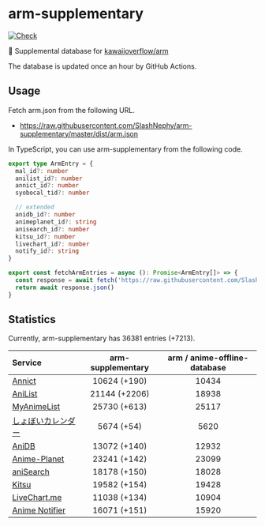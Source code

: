 # arm-supplementary

[![Check](https://github.com/SlashNephy/arm-supplementary/actions/workflows/check-node.yml/badge.svg)](https://github.com/SlashNephy/arm-supplementary/actions/workflows/check-node.yml)

💊 Supplemental database for [kawaiioverflow/arm](https://github.com/kawaiioverflow/arm)

The database is updated once an hour by GitHub Actions.

## Usage

Fetch arm.json from the following URL.

- https://raw.githubusercontent.com/SlashNephy/arm-supplementary/master/dist/arm.json

In TypeScript, you can use arm-supplementary from the following code.

```TypeScript
export type ArmEntry = {
  mal_id?: number
  anilist_id?: number
  annict_id?: number
  syobocal_tid?: number

  // extended
  anidb_id?: number
  animeplanet_id?: string
  anisearch_id?: number
  kitsu_id?: number
  livechart_id?: number
  notify_id?: string
}

export const fetchArmEntries = async (): Promise<ArmEntry[]> => {
  const response = await fetch('https://raw.githubusercontent.com/SlashNephy/arm-supplementary/master/dist/arm.json')
  return await response.json()
}
```

## Statistics

Currently, arm-supplementary has 36381 entries (+7213).

| Service                                     | arm-supplementary | arm / anime-offline-database |
| :------------------------------------------ | :---------------: | :--------------------------: |
| [Annict](https://annict.com)                |   10624 (+190)    |            10434             |
| [AniList](https://anilist.co)               |   21144 (+2206)   |            18938             |
| [MyAnimeList](https://myanimelist.net)      |   25730 (+613)    |            25117             |
| [しょぼいカレンダー](https://cal.syoboi.jp) |    5674 (+54)     |             5620             |
| [AniDB](https://anidb.net)                  |   13072 (+140)    |            12932             |
| [Anime-Planet](https://anime-planet.com)    |   23241 (+142)    |            23099             |
| [aniSearch](https://anisearch.com)          |   18178 (+150)    |            18028             |
| [Kitsu](https://kitsu.io)                   |   19582 (+154)    |            19428             |
| [LiveChart.me](https://livechart.me)        |   11038 (+134)    |            10904             |
| [Anime Notifier](https://notify.moe)        |   16071 (+151)    |            15920             |
